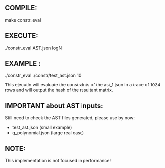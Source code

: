 ## COMPILE:

make constr_eval

## EXECUTE:

./constr_eval AST.json logN

## EXAMPLE :

./constr_eval ./constr/test_ast.json 10

This ejecutin will evaluate the constraints of the ast_1.json in a trace of 1024 rows and will output the hash of the resultant matrix.

## IMPORTANT about AST inputs:

Still need to check the AST files generated, please use by now:
* test_ast.json (small example)
* q_polynomial.json (large real case)


## NOTE: 
This implementation is not focused in performance!

